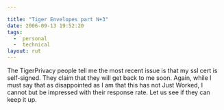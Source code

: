 ```yaml
---

title: "Tiger Envelopes part N+3"
date: 2006-09-13 19:52:20
tags:
  -  personal
  -  technical
layout: rut
---
```


The TigerPrivacy people tell me the most recent issue is that my ssl cert is self-signed.  They claim that they will get back to me soon.  Again, while I must say that as disappointed as I am that this has not Just Worked, I cannot but be impressed with their response rate.  Let us see if they can keep it up. 

